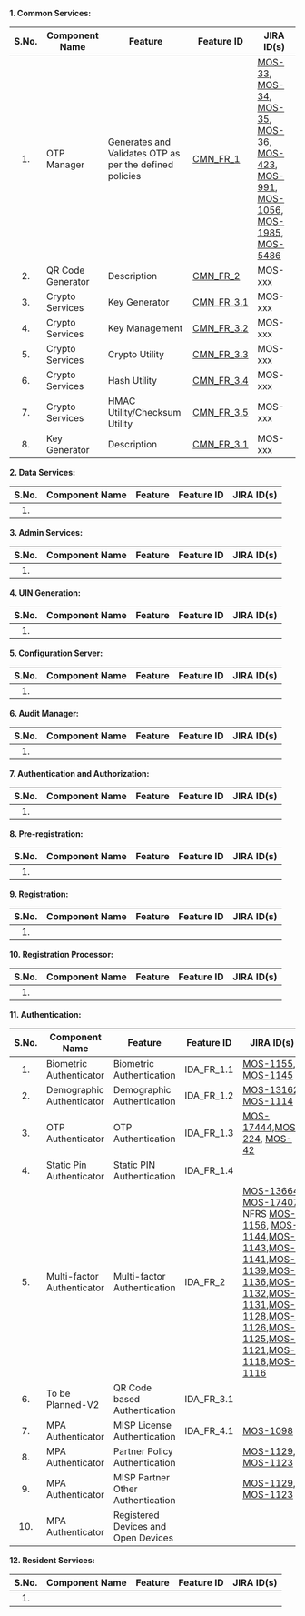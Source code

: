 **1. Common Services:**

|**S.No.**| **Component Name**| **Feature**|**Feature ID**|**JIRA ID(s)**|
|:------:|-----|---|---|---|
|1.|OTP Manager|Generates and Validates OTP as per the defined policies|[CMN_FR_1](https://github.com/mosip/mosip/wiki/FRS-Common-Services)|[MOS-33](https://mosipid.atlassian.net/browse/MOS-33), [MOS-34](https://mosipid.atlassian.net/browse/MOS-34), [MOS-35](https://mosipid.atlassian.net/browse/MOS-35), [MOS-36](https://mosipid.atlassian.net/browse/MOS-36), [MOS-423](https://mosipid.atlassian.net/browse/MOS-423), [MOS-991](https://mosipid.atlassian.net/browse/MOS-991), [MOS-1056](https://mosipid.atlassian.net/browse/MOS-1056), [MOS-1985](https://mosipid.atlassian.net/browse/MOS-1985), [MOS-5486](https://mosipid.atlassian.net/browse/MOS-5486)|
|2.|QR Code Generator|Description|[CMN_FR_2](https://github.com/mosip/mosip/wiki/FRS-Common-Services)|MOS-xxx|
|3.|Crypto Services|Key Generator|[CMN_FR_3.1](https://github.com/mosip/mosip/wiki/FRS-Common-Services)|MOS-xxx|
|4.|Crypto Services|Key Management|[CMN_FR_3.2](https://github.com/mosip/mosip/wiki/FRS-Common-Services)|MOS-xxx|
|5.|Crypto Services|Crypto Utility|[CMN_FR_3.3](https://github.com/mosip/mosip/wiki/FRS-Common-Services)|MOS-xxx|
|6.|Crypto Services|Hash Utility|[CMN_FR_3.4](https://github.com/mosip/mosip/wiki/FRS-Common-Services)|MOS-xxx|
|7.|Crypto Services|HMAC Utility/Checksum Utility|[CMN_FR_3.5](https://github.com/mosip/mosip/wiki/FRS-Common-Services)|MOS-xxx|
|8.|Key Generator|Description|[CMN_FR_3.1](https://github.com/mosip/mosip/wiki/FRS-Common-Services)|MOS-xxx|

**2. Data Services:**

|**S.No.**| **Component Name**| **Feature**|**Feature ID**|**JIRA ID(s)**|
|:------:|-----|---|---|---|
|1.|||||

**3. Admin Services:**

|**S.No.**| **Component Name**| **Feature**|**Feature ID**|**JIRA ID(s)**|
|:------:|-----|---|---|---|
|1.|||||

**4. UIN  Generation:**

|**S.No.**| **Component Name**| **Feature**|**Feature ID**|**JIRA ID(s)**|
|:------:|-----|---|---|---|
|1.|||||

**5. Configuration Server:**

|**S.No.**| **Component Name**| **Feature**|**Feature ID**|**JIRA ID(s)**|
|:------:|-----|---|---|---|
|1.|||||

**6. Audit Manager:**

|**S.No.**| **Component Name**| **Feature**|**Feature ID**|**JIRA ID(s)**|
|:------:|-----|---|---|---|
|1.|||||

**7. Authentication and Authorization:**

|**S.No.**| **Component Name**| **Feature**|**Feature ID**|**JIRA ID(s)**|
|:------:|-----|---|---|---|
|1.|||||

**8. Pre-registration:**

|**S.No.**| **Component Name**| **Feature**|**Feature ID**|**JIRA ID(s)**|
|:------:|-----|---|---|---|
|1.|||||

**9. Registration:**

|**S.No.**| **Component Name**| **Feature**|**Feature ID**|**JIRA ID(s)**|
|:------:|-----|---|---|---|
|1.|||||

**10. Registration Processor:**

|**S.No.**| **Component Name**| **Feature**|**Feature ID**|**JIRA ID(s)**|
|:------:|-----|---|---|---|
|1.|||||

**11. Authentication:** 

|**S.No.**| **Component Name**| **Feature**|**Feature ID**|**JIRA ID(s)**|
|:------:|-----|---|---|---|
|1.|Biometric Authenticator|Biometric Authentication |IDA_FR_1.1|[MOS-1155](https://mosipid.atlassian.net/browse/MOS-1155), [MOS-1145](https://mosipid.atlassian.net/browse/MOS-1145)|
|2.|Demographic Authenticator|Demographic Authentication |IDA_FR_1.2|[MOS-13162](https://mosipid.atlassian.net/browse/MOS-13162), [MOS-1114](https://mosipid.atlassian.net/browse/MOS-1114)|
|3.|OTP Authenticator|OTP Authentication |IDA_FR_1.3|[MOS-17444](https://mosipid.atlassian.net/browse/MOS-17444),[MOS-224](https://mosipid.atlassian.net/browse/MOS-224), [MOS-42](https://mosipid.atlassian.net/browse/MOS-42) |
|4.|Static Pin Authenticator|Static PIN Authentication |IDA_FR_1.4||
|5.|Multi-factor Authenticator|Multi-factor Authentication |IDA_FR_2|[MOS-13664](https://mosipid.atlassian.net/browse/MOS-13664), [MOS-17407](https://mosipid.atlassian.net/browse/MOS-17407) NFRS [MOS-1156](https://mosipid.atlassian.net/browse/MOS-1156), [MOS-1144](https://mosipid.atlassian.net/browse/MOS-1144),[MOS-1143](https://mosipid.atlassian.net/browse/MOS-1143),[MOS-1141](https://mosipid.atlassian.net/browse/MOS-1141),[MOS-1139](https://mosipid.atlassian.net/browse/MOS-1139),[MOS-1136](https://mosipid.atlassian.net/browse/MOS-1136),[MOS-1132](https://mosipid.atlassian.net/browse/MOS-1132),[MOS-1131](https://mosipid.atlassian.net/browse/MOS-1131),[MOS-1128](https://mosipid.atlassian.net/browse/MOS-1128),[MOS-1126](https://mosipid.atlassian.net/browse/MOS-1126),[MOS-1125](https://mosipid.atlassian.net/browse/MOS-1125),[MOS-1121](https://mosipid.atlassian.net/browse/MOS-1121),[MOS-1118](https://mosipid.atlassian.net/browse/MOS-1118),[MOS-1116](https://mosipid.atlassian.net/browse/MOS-1116)|
|6.|To be Planned-V2|QR Code based Authentication |IDA_FR_3.1||
|7.|MPA Authenticator|MISP License Authentication |IDA_FR_4.1|[MOS-1098](https://mosipid.atlassian.net/browse/MOS-1098)|
|8.|MPA Authenticator|Partner Policy Authentication ||[MOS-1129](https://mosipid.atlassian.net/browse/MOS-1129), [MOS-1123](https://mosipid.atlassian.net/browse/MOS-1123)|
|9.|MPA Authenticator|MISP Partner Other Authentication ||[MOS-1129](https://mosipid.atlassian.net/browse/MOS-1129), [MOS-1123](https://mosipid.atlassian.net/browse/MOS-1123)|
|10.|MPA Authenticator|Registered Devices and Open Devices |||

**12. Resident Services:** 

|**S.No.**| **Component Name**| **Feature**|**Feature ID**|**JIRA ID(s)**|
|:------:|-----|---|---|---|
|1.|||||
